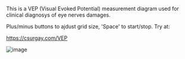 This is a VEP (Visual Evoked Potential) measurement diagram used for clinical diagnosys of eye nerves damages.

Plus/minus buttons to ajdust grid size, 'Space' to start/stop. Try at:
 
https://csurgay.com/VEP

![image](https://github.com/csurgay/VEP/assets/6297098/faa89aa2-9222-46c3-943f-1cc21713cfc1)
